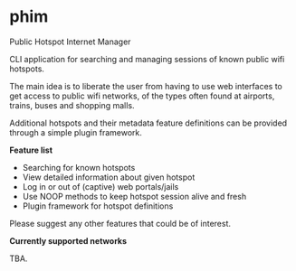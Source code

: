 phim
====

Public Hotspot Internet Manager

CLI application for searching and managing sessions of known public wifi hotspots. 

The main idea is to liberate the user from having to use web interfaces to get access to public wifi networks, of the types often found at airports, trains, buses and shopping malls. 

Additional hotspots and their metadata feature definitions can be provided through a simple plugin framework.

**Feature list**

- Searching for known hotspots
- View detailed information about given hotspot
- Log in or out of (captive) web portals/jails
- Use NOOP methods to keep hotspot session alive and fresh
- Plugin framework for hotspot definitions

Please suggest any other features that could be of interest.

**Currently supported networks**

TBA.
